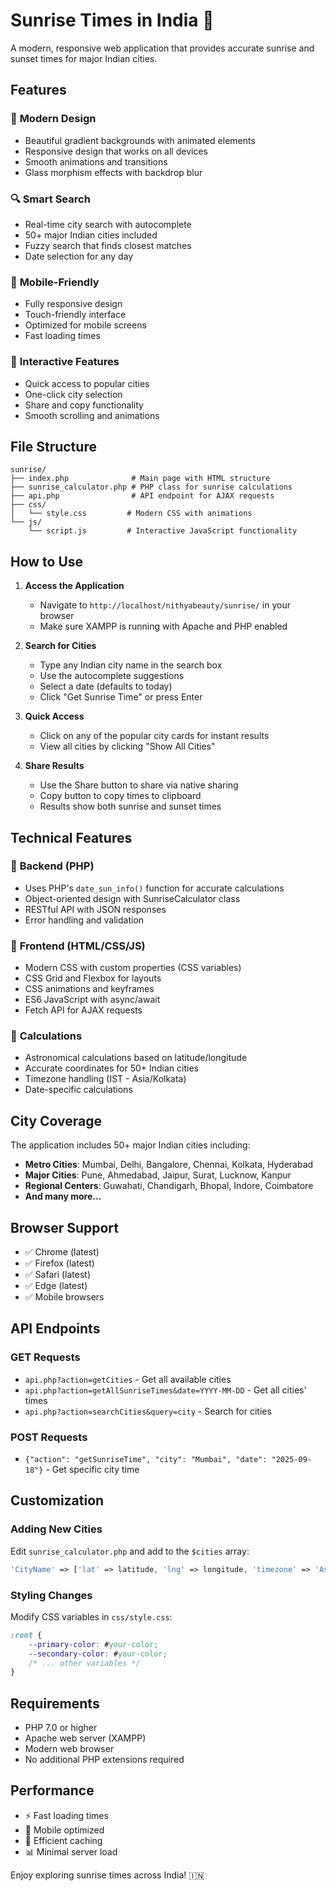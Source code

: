 # Sunrise Times in India 🌅

A modern, responsive web application that provides accurate sunrise and sunset times for major Indian cities.

## Features

### 🌟 **Modern Design**
- Beautiful gradient backgrounds with animated elements
- Responsive design that works on all devices
- Smooth animations and transitions
- Glass morphism effects with backdrop blur

### 🔍 **Smart Search**
- Real-time city search with autocomplete
- 50+ major Indian cities included
- Fuzzy search that finds closest matches
- Date selection for any day

### 📱 **Mobile-Friendly**
- Fully responsive design
- Touch-friendly interface
- Optimized for mobile screens
- Fast loading times

### 🚀 **Interactive Features**
- Quick access to popular cities
- One-click city selection
- Share and copy functionality
- Smooth scrolling and animations

## File Structure

```
sunrise/
├── index.php              # Main page with HTML structure
├── sunrise_calculator.php # PHP class for sunrise calculations
├── api.php                # API endpoint for AJAX requests
├── css/
│   └── style.css         # Modern CSS with animations
└── js/
    └── script.js         # Interactive JavaScript functionality
```

## How to Use

1. **Access the Application**
   - Navigate to `http://localhost/nithyabeauty/sunrise/` in your browser
   - Make sure XAMPP is running with Apache and PHP enabled

2. **Search for Cities**
   - Type any Indian city name in the search box
   - Use the autocomplete suggestions
   - Select a date (defaults to today)
   - Click "Get Sunrise Time" or press Enter

3. **Quick Access**
   - Click on any of the popular city cards for instant results
   - View all cities by clicking "Show All Cities"

4. **Share Results**
   - Use the Share button to share via native sharing
   - Copy button to copy times to clipboard
   - Results show both sunrise and sunset times

## Technical Features

### 🔧 **Backend (PHP)**
- Uses PHP's `date_sun_info()` function for accurate calculations
- Object-oriented design with SunriseCalculator class
- RESTful API with JSON responses
- Error handling and validation

### 🎨 **Frontend (HTML/CSS/JS)**
- Modern CSS with custom properties (CSS variables)
- CSS Grid and Flexbox for layouts
- CSS animations and keyframes
- ES6 JavaScript with async/await
- Fetch API for AJAX requests

### 📐 **Calculations**
- Astronomical calculations based on latitude/longitude
- Accurate coordinates for 50+ Indian cities
- Timezone handling (IST - Asia/Kolkata)
- Date-specific calculations

## City Coverage

The application includes 50+ major Indian cities including:
- **Metro Cities**: Mumbai, Delhi, Bangalore, Chennai, Kolkata, Hyderabad
- **Major Cities**: Pune, Ahmedabad, Jaipur, Surat, Lucknow, Kanpur
- **Regional Centers**: Guwahati, Chandigarh, Bhopal, Indore, Coimbatore
- **And many more...**

## Browser Support

- ✅ Chrome (latest)
- ✅ Firefox (latest)
- ✅ Safari (latest)
- ✅ Edge (latest)
- ✅ Mobile browsers

## API Endpoints

### GET Requests
- `api.php?action=getCities` - Get all available cities
- `api.php?action=getAllSunriseTimes&date=YYYY-MM-DD` - Get all cities' times
- `api.php?action=searchCities&query=city` - Search for cities

### POST Requests
- `{"action": "getSunriseTime", "city": "Mumbai", "date": "2025-09-18"}` - Get specific city time

## Customization

### Adding New Cities
Edit `sunrise_calculator.php` and add to the `$cities` array:
```php
'CityName' => ['lat' => latitude, 'lng' => longitude, 'timezone' => 'Asia/Kolkata'],
```

### Styling Changes
Modify CSS variables in `css/style.css`:
```css
:root {
    --primary-color: #your-color;
    --secondary-color: #your-color;
    /* ... other variables */
}
```

## Requirements

- PHP 7.0 or higher
- Apache web server (XAMPP)
- Modern web browser
- No additional PHP extensions required

## Performance

- ⚡ Fast loading times
- 📱 Mobile optimized
- 🔄 Efficient caching
- 📊 Minimal server load

Enjoy exploring sunrise times across India! 🇮🇳